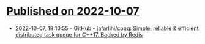 # [Published on 2022-10-07](index.md)

* [2022-10-07, 18:10:55](https://lobste.rs/s/lrolvj/github_jafarlihi_cppq_simple_reliable) - [GitHub - jafarlihi/cppq: Simple, reliable & efficient distributed task queue for C++17. Backed by Redis](https://github.com/jafarlihi/cppq)
